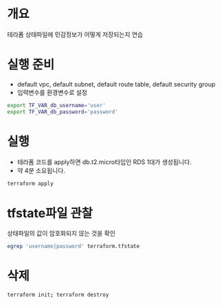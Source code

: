 # 개요
테라폼 상태파일에 민감정보가 어떻게 저장되는지 연습

# 실행 준비
* default vpc, default subnet, default route table, default security group
* 입력변수를 환경변수로 설정
```bash
export TF_VAR_db_username='user'
export TF_VAR_db_password='password'
```

# 실행
* 테라폼 코드를 apply하면 db.t2.micro타입인 RDS 1대가 생성됩니다.
* 약 4분 소요됩니다.
```bash
terraform apply
```

# tfstate파일 관찰
상태파일의 값이 암호화되지 않는 것을 확인
```bash
egrep 'username|password' terraform.tfstate
```

# 삭제
```bash
terraform init; terraform destroy
```
